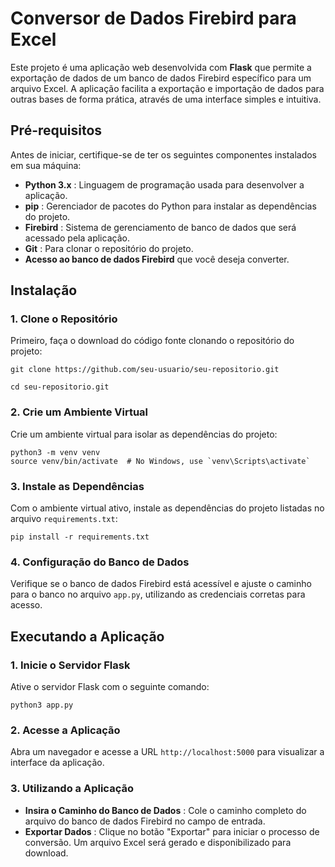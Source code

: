 # Conversor de Dados Firebird para Excel

Este projeto é uma aplicação web desenvolvida com **Flask** que permite a exportação de dados de um banco de dados Firebird específico para um arquivo Excel. A aplicação facilita a exportação e importação de dados para outras bases de forma prática, através de uma interface simples e intuitiva.

## Pré-requisitos

Antes de iniciar, certifique-se de ter os seguintes componentes instalados em sua máquina:

* **Python 3.x** : Linguagem de programação usada para desenvolver a aplicação.
* **pip** : Gerenciador de pacotes do Python para instalar as dependências do projeto.
* **Firebird** : Sistema de gerenciamento de banco de dados que será acessado pela aplicação.
* **Git** : Para clonar o repositório do projeto.
* **Acesso ao banco de dados Firebird** que você deseja converter.

## Instalação

### 1. Clone o Repositório

Primeiro, faça o download do código fonte clonando o repositório do projeto:

```
git clone https://github.com/seu-usuario/seu-repositorio.git

cd seu-repositorio.git
```

### 2. Crie um Ambiente Virtual

Crie um ambiente virtual para isolar as dependências do projeto:

```
python3 -m venv venv
source venv/bin/activate  # No Windows, use `venv\Scripts\activate`
```

### 3. Instale as Dependências

Com o ambiente virtual ativo, instale as dependências do projeto listadas no arquivo `requirements.txt`:

```
pip install -r requirements.txt
```

### 4. Configuração do Banco de Dados

Verifique se o banco de dados Firebird está acessível e ajuste o caminho para o banco no arquivo `app.py`, utilizando as credenciais corretas para acesso.

## Executando a Aplicação

### 1. Inicie o Servidor Flask

Ative o servidor Flask com o seguinte comando:

```
python3 app.py
```

### 2. Acesse a Aplicação

Abra um navegador e acesse a URL `http://localhost:5000` para visualizar a interface da aplicação.

### 3. Utilizando a Aplicação

* **Insira o Caminho do Banco de Dados** : Cole o caminho completo do arquivo do banco de dados Firebird no campo de entrada.
* **Exportar Dados** : Clique no botão "Exportar" para iniciar o processo de conversão. Um arquivo Excel será gerado e disponibilizado para download.
